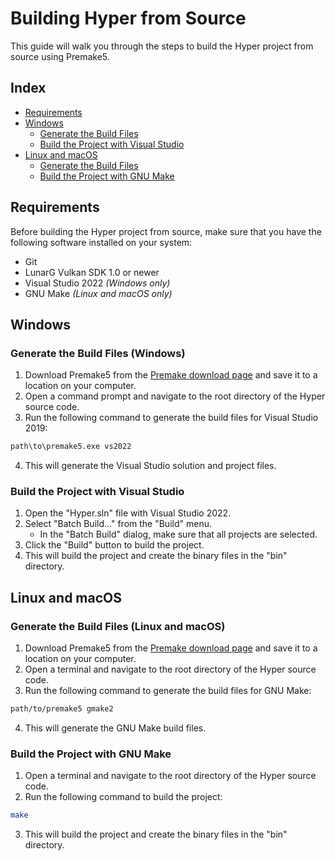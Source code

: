 # Building Hyper from Source

This guide will walk you through the steps to build the Hyper project from source using Premake5.

## Index

* [Requirements](#requirements)
* [Windows](#windows)
	* [Generate the Build Files](#generate-the-build-files-windows)
	* [Build the Project with Visual Studio](#build-the-project-with-visual-studio)
* [Linux and macOS](#linux-and-macos)
	* [Generate the Build Files](#generate-the-build-files-linux-and-macos)
	* [Build the Project with GNU Make](#build-the-project-with-gnu-make)

## Requirements

Before building the Hyper project from source, make sure that you have the following software installed on your system:

* Git
* LunarG Vulkan SDK 1.0 or newer
* Visual Studio 2022 *(Windows only)*
* GNU Make *(Linux and macOS only)*

## Windows

### Generate the Build Files (Windows)

1. Download Premake5 from the [Premake download page](https://premake.github.io/download) and save it to a location on your computer.
2. Open a command prompt and navigate to the root directory of the Hyper source code.
3. Run the following command to generate the build files for Visual Studio 2019:
```bash
path\to\premake5.exe vs2022
```
4. This will generate the Visual Studio solution and project files.

### Build the Project with Visual Studio

1. Open the \"Hyper.sln\" file with Visual Studio 2022.
2. Select \"Batch Build...\" from the \"Build\" menu.
	* In the \"Batch Build\" dialog, make sure that all projects are selected.
3. Click the \"Build\" button to build the project.
4. This will build the project and create the binary files in the \"bin\" directory.

## Linux and macOS

### Generate the Build Files (Linux and macOS)

1. Download Premake5 from the [Premake download page](https://premake.github.io/download) and save it to a location on your computer.
2. Open a terminal and navigate to the root directory of the Hyper source code.
3. Run the following command to generate the build files for GNU Make:
```bash
path/to/premake5 gmake2
```
4. This will generate the GNU Make build files.

### Build the Project with GNU Make

1. Open a terminal and navigate to the root directory of the Hyper source code.
2. Run the following command to build the project:
```bash
make
```
3. This will build the project and create the binary files in the \"bin\" directory.
